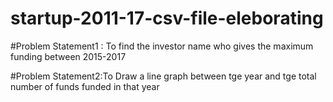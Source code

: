 <h1> startup-2011-17-csv-file-eleborating </h1>

#Problem Statement1 : To find the investor name who gives the maximum funding between 2015-2017

#Problem Statement2:To Draw a line graph between tge year and tge total number of funds funded in that year


